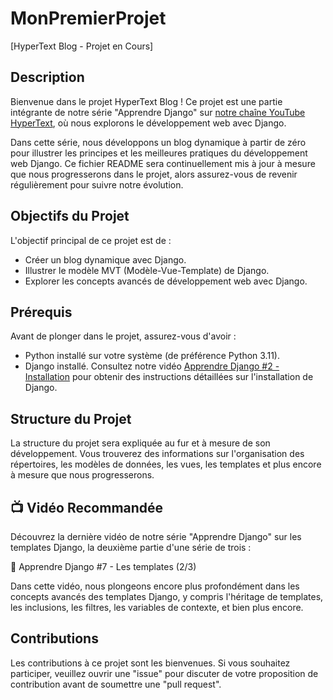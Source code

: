 # MonPremierProjet

[HyperText Blog - Projet en Cours]

## Description

Bienvenue dans le projet HyperText Blog ! Ce projet est une partie intégrante de notre série "Apprendre Django" sur [notre chaîne YouTube HyperText](https://youtube.com/@HyperText23), où nous explorons le développement web avec Django.

Dans cette série, nous développons un blog dynamique à partir de zéro pour illustrer les principes et les meilleures pratiques du développement web Django. Ce fichier README sera continuellement mis à jour à mesure que nous progresserons dans le projet, alors assurez-vous de revenir régulièrement pour suivre notre évolution.

## Objectifs du Projet

L'objectif principal de ce projet est de :

- Créer un blog dynamique avec Django.
- Illustrer le modèle MVT (Modèle-Vue-Template) de Django.
- Explorer les concepts avancés de développement web avec Django.

## Prérequis

Avant de plonger dans le projet, assurez-vous d'avoir :

- Python installé sur votre système (de préférence Python 3.11).
- Django installé. Consultez notre vidéo [Apprendre Django #2 - Installation](https://www.youtube.com/watch?v=IxEmeocONMw&t=9s) pour obtenir des instructions détaillées sur l'installation de Django.

## Structure du Projet

La structure du projet sera expliquée au fur et à mesure de son développement. Vous trouverez des informations sur l'organisation des répertoires, les modèles de données, les vues, les templates et plus encore à mesure que nous progresserons.

## 📺 Vidéo Recommandée

Découvrez la dernière vidéo de notre série "Apprendre Django" sur les templates Django, la deuxième partie d'une série de trois :

🎥 Apprendre Django #7 - Les templates (2/3)

Dans cette vidéo, nous plongeons encore plus profondément dans les concepts avancés des templates Django, y compris l'héritage de templates, les inclusions, les filtres, les variables de contexte, et bien plus encore.


## Contributions

Les contributions à ce projet sont les bienvenues. Si vous souhaitez participer, veuillez ouvrir une "issue" pour discuter de votre proposition de contribution avant de soumettre une "pull request".
